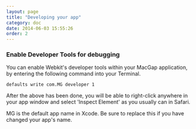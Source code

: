 ```yaml
---
layout: page
title: "Developing your app"
category: doc
date: 2014-06-03 15:55:26
order: 2
---
```


### Enable Developer Tools for debugging

You can enable Webkit's developer tools within your MacGap application, by entering the following command into your Terminal.

```
defaults write com.MG developer 1
```

After the above has been done, you will be able to right-click anywhere in your app window and select 'Inspect Element' as you usually can in Safari.

MG is the default app name in Xcode. Be sure to replace this if you have changed your app's name.
